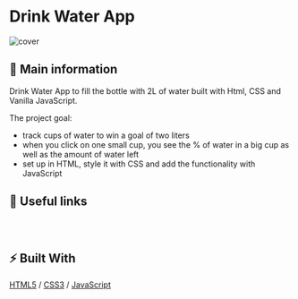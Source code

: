 # Drink Water App

![cover](./assets/text.gif)

## 🦉 Main information

Drink Water App to fill the bottle with 2L of water built with Html, CSS and Vanilla JavaScript.

The project goal:

- track cups of water to win a goal of two liters
- when you click on one small cup, you see the % of water in a big cup as well as the amount of water left
- set up in HTML, style it with CSS and add the functionality with JavaScript


## 🦊 Useful links 


### 

```

```


### 

```

```


## ⚡ Built With
[HTML5](https://www.w3schools.com/html/) / [CSS3](https://www.w3schools.com/css/) / [JavaScript](https://www.w3schools.com/js/)